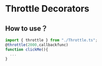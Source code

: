 # Throttle Decorators
## How to use？

```typescript
import { throttle } from "./Throttle.ts";
@throttle(2000,callbackfunc)
function clickMe(){
  ...
}
